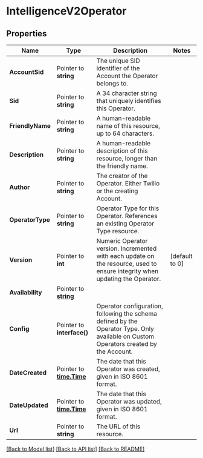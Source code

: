 # IntelligenceV2Operator

## Properties

Name | Type | Description | Notes
------------ | ------------- | ------------- | -------------
**AccountSid** | Pointer to **string** | The unique SID identifier of the Account the Operator belongs to. |
**Sid** | Pointer to **string** | A 34 character string that uniquely identifies this Operator. |
**FriendlyName** | Pointer to **string** | A human-readable name of this resource, up to 64 characters. |
**Description** | Pointer to **string** | A human-readable description of this resource, longer than the friendly name. |
**Author** | Pointer to **string** | The creator of the Operator. Either Twilio or the creating Account. |
**OperatorType** | Pointer to **string** | Operator Type for this Operator. References an existing Operator Type resource. |
**Version** | Pointer to **int** | Numeric Operator version. Incremented with each update on the resource, used to ensure integrity when updating the Operator. |[default to 0]
**Availability** | Pointer to [**string**](OperatorEnumAvailability.md) |  |
**Config** | Pointer to **interface{}** | Operator configuration, following the schema defined by the Operator Type. Only available on Custom Operators created by the Account. |
**DateCreated** | Pointer to [**time.Time**](time.Time.md) | The date that this Operator was created, given in ISO 8601 format. |
**DateUpdated** | Pointer to [**time.Time**](time.Time.md) | The date that this Operator was updated, given in ISO 8601 format. |
**Url** | Pointer to **string** | The URL of this resource. |

[[Back to Model list]](../README.md#documentation-for-models) [[Back to API list]](../README.md#documentation-for-api-endpoints) [[Back to README]](../README.md)


